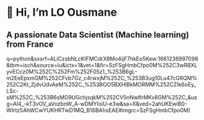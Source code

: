 # 👋 Hi, I’m LO Ousmane
## A passionate Data Scientist (Machine learning) from France

q=python&sxsrf=ALiCzsbNLcKIFMCdrX8Mo4ijF7hkEo5Kew:1661236997098&tbm=isch&source=iu&ictx=1&vet=1&fir=SzFSgHmbCfpo0M%252C3wRBXLyvECcz0M%252C%252Fm%252F05z1_%253B6gL-m2EeEpxmGM%252CFvb7Gz_c4rwxjM%252C_%253B3ug10Lu47cG8QM%252C2Kt_ZjdvUdvAeM%252C_%253BOO5BXHlBkMORMM%252CZIk6oEy_LSc-sM%252C_%253B6sMG9UGchjsqkM%252CV5nNwlfrMKv8GM%252C_&usg=AI4_-kT3vOV_aVozbnW_A-wDMYIoiU-e3w&sa=X&ved=2ahUKEwiB0-WIrtz5AhWCwYUKHRTwD1MQ_B16BAhsEAE#imgrc=SzFSgHmbCfpo0M)
<!---
ousmal/ousmal is a ✨ special ✨ repository because its `README.md` (this file) appears on your GitHub profile.
You can click the Preview link to take a look at your changes.
--->
